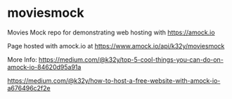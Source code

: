 # moviesmock
Movies Mock repo for demonstrating web hosting with https://amock.io 

Page hosted with amock.io at
https://www.amock.io/api/k32y/moviesmock


More Info: 
https://medium.com/@k32y/top-5-cool-things-you-can-do-on-amock-io-84620d95a91a

https://medium.com/@k32y/how-to-host-a-free-website-with-amock-io-a676496c2f2e

